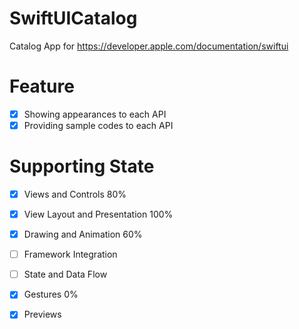# SwiftUICatalog

Catalog App for https://developer.apple.com/documentation/swiftui

# Feature
- [x] Showing appearances to each API
- [x] Providing sample codes to each API

# Supporting State

- [x] Views and Controls 80%
- [x] View Layout and Presentation 100%
- [x] Drawing and Animation 60%
- [ ] Framework Integration
- [ ] State and Data Flow
- [x] Gestures 0%
- [x] Previews

